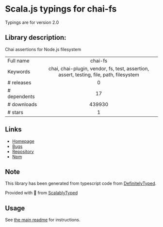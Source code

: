 
# Scala.js typings for chai-fs

Typings are for version 2.0

## Library description:
Chai assertions for Node.js filesystem

|                    |                 |
| ------------------ | :-------------: |
| Full name          | chai-fs |
| Keywords           | chai, chai-plugin, vendor, fs, test, assertion, assert, testing, file, path, filesystem |
| # releases         | 0 |
| # dependents       | 17 |
| # downloads        | 439930 |
| # stars            | 1 |

## Links
- [Homepage](https://github.com/chaijs/chai-fs#readme)
- [Bugs](https://github.com/chaijs/chai-fs/issues)
- [Repository](https://github.com/chaijs/chai-fs)
- [Npm](https://www.npmjs.com/package/chai-fs)
    


## Note
This library has been generated from typescript code from [DefinitelyTyped](https://definitelytyped.org).

Provided with :purple_heart: from [ScalablyTyped](https://github.com/oyvindberg/ScalablyTyped)

## Usage
See [the main readme](../../readme.md) for instructions.


